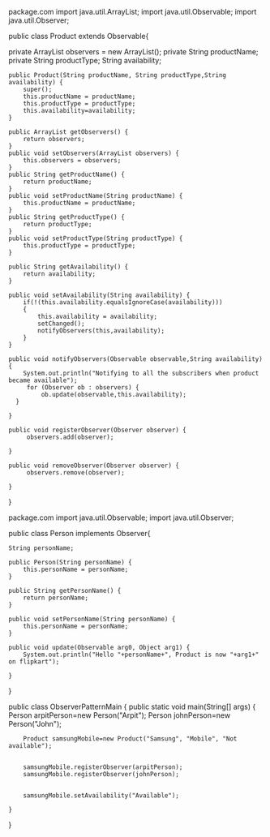 package.com
import java.util.ArrayList;
import java.util.Observable;
import java.util.Observer;
 
public class Product extends Observable{
 
   private ArrayList observers = new ArrayList();
    private String productName;
    private String productType;
    String availability;
 
    public Product(String productName, String productType,String availability) {
        super();
        this.productName = productName;
        this.productType = productType;
        this.availability=availability;
    }
 
    public ArrayList getObservers() {
        return observers;
    }
    public void setObservers(ArrayList observers) {
        this.observers = observers;
    }
    public String getProductName() {
        return productName;
    }
    public void setProductName(String productName) {
        this.productName = productName;
    }
    public String getProductType() {
        return productType;
    }
    public void setProductType(String productType) {
        this.productType = productType;
    }
 
    public String getAvailability() {
        return availability;
    }
 
    public void setAvailability(String availability) {
        if(!(this.availability.equalsIgnoreCase(availability)))
        {
            this.availability = availability;
            setChanged();
            notifyObservers(this,availability);
        }
    }
 
    public void notifyObservers(Observable observable,String availability) {
        System.out.println("Notifying to all the subscribers when product became available");
         for (Observer ob : observers) {
             ob.update(observable,this.availability);
      }
 
    }
 
    public void registerObserver(Observer observer) {
         observers.add(observer);
 
    }
 
    public void removeObserver(Observer observer) {
         observers.remove(observer);
 
    }
}
 
 
 package.com
 import java.util.Observable;
import java.util.Observer;
 
public class Person implements Observer{
 
    String personName;
 
    public Person(String personName) {
        this.personName = personName;
    }
 
    public String getPersonName() {
        return personName;
    }
 
    public void setPersonName(String personName) {
        this.personName = personName;
    }
 
    public void update(Observable arg0, Object arg1) {
        System.out.println("Hello "+personName+", Product is now "+arg1+" on flipkart");
 
    }
 
}
 
 
 
 
 
 public class ObserverPatternMain {
 public static void main(String[] args) {
        Person arpitPerson=new Person("Arpit");
        Person johnPerson=new Person("John");
       
        Product samsungMobile=new Product("Samsung", "Mobile", "Not available");
       
      
        samsungMobile.registerObserver(arpitPerson);
        samsungMobile.registerObserver(johnPerson);
       
    
        samsungMobile.setAvailability("Available");
        
    }
}
